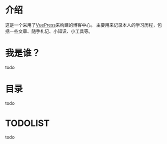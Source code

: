 # 介绍

这是一个采用了[VuePress](https://vuepress.vuejs.org/zh/)来构建的博客中心。
主要用来记录本人的学习历程，包括一些文章、随手札记、小知识、小工具等。

# 我是谁？

todo


# 目录

todo


# TODOLIST

todo

